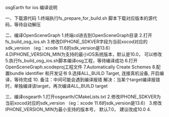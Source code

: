 

osgEarth for ios 编译说明

一、下载源代码
1.终端执行fs_prepare_for_build.sh 脚本下载对应版本的源代码，等待自动解压

二、编译OpenSceneGraph
1.终端cd进去到OpenSceneGraph目录
2.打开fs_build_osg_ios.sh
3.修改DIPHONE_SDKVER字段为当前xocod对应的sdk_version （eg：xcode 11.6的sdk_version是13.6）
4.DIPHONE_VERSION_MIN为支持的最小iOS系统版本，默认是10.0， 可以修改
5.执行fs_build_osg_ios.sh脚本编译osg工程，等待编译成功
6.打开OpenSceneGraph.xcodeproj工程文件
7.Automatically Create Schemes
8.配置bundle identifier 和开发证书
9.选择ALL_BUILD Target,  连接真机设备,  开启编译，等待完成
10.
备注：中间可能会遇到编译报错
解决：当某个target编译报错时，单独编译该target，再次编译ALL_BUILD  target

三、编译osgearth
1.打开osgearth/CMakeLists.txt
2.修改IPHONE_SDKVER为当前xocod对应的sdk_version （eg：xcode 11.6的sdk_version是13.6）
3.修改IPHONE_VERSION_MIN为最小支持的版本号， 默认7.0， 建议改成10.0
4.
